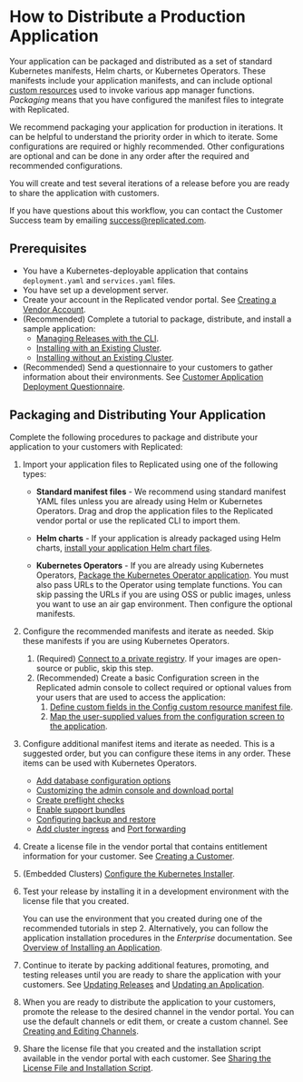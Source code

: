 # How to Distribute a Production Application

Your application can be packaged and distributed as a set of standard Kubernetes manifests, Helm charts, or Kubernetes Operators.
These manifests include your application manifests, and can include optional [custom resources](../reference/custom-resource-about) used to invoke various app manager functions. _Packaging_ means that you have configured the manifest files to integrate with Replicated.

We recommend packaging your application for production in iterations. It can be helpful to understand the priority order in which to iterate. Some configurations are required or highly recommended. Other configurations are optional and can be done in any order after the required and recommended configurations.

You will create and test several iterations of a release before you are ready to share the application with customers.

If you have questions about this workflow, you can contact the Customer Success
team by emailing success@replicated.com.

## Prerequisites

- You have a Kubernetes-deployable application that contains `deployment.yaml` and `services.yaml` files.
- You have set up a development server.
- Create your account in the Replicated vendor portal. See [Creating a Vendor Account](vendor-portal-creating-account).
- (Recommended) Complete a tutorial to package, distribute, and install a sample application:
  * [Managing Releases with the CLI](tutorial-installing-with-cli).
  * [Installing with an Existing Cluster](tutorial-installing-with-existing-cluster).
  * [Installing without an Existing Cluster](tutorial-installing-without-existing-cluster).
- (Recommended) Send a questionnaire to your customers to gather information about their environments. See [Customer Application Deployment Questionnaire](planning-questionnaire).

## Packaging and Distributing Your Application

Complete the following procedures to package and distribute your application to your customers
with Replicated:

1. Import your application files to Replicated using one of the following types:

    - **Standard manifest files** - We recommend using standard manifest YAML files unless you are already using Helm or Kubernetes Operators. Drag and drop the application files to the Replicated vendor portal or use the replicated CLI to import them.

    - **Helm charts** - If your application is already packaged using Helm charts, [install your application Helm chart files](helm-installing-replicated-helm).

    - **Kubernetes Operators** - If you are already using Kubernetes Operators, [Package the Kubernetes Operator application](operator-packaging-about). You must also pass URLs to the Operator using template functions. You can skip passing the URLs if you are using OSS or public images, unless you want to use an air gap environment. Then configure the optional manifests.

1. Configure the recommended manifests and iterate as needed. Skip these manifests if you are using Kubernetes Operators.

    1. (Required) [Connect to a private registry](packaging-private-images). If your images are open-source or public, skip this step.
    1. (Recommended) Create a basic Configuration screen in the Replicated admin console to collect required or optional values from your users that are used to access the application:
        1. [Define custom fields in the Config custom resource manifest file](admin-console-customize-config-screen).
        1. [Map the user-supplied values from the configuration screen to the application](config-screen-map-inputs).

1. Configure additional manifest items and iterate as needed. This is a suggested order, but you can configure these items in any order. These items can be used with Kubernetes Operators.

    - [Add database configuration options](database-config-adding-options)
    - [Customizing the admin console and download portal](admin-console-customize-app-icon)
    - [Create preflight checks](preflight-support-bundle-creating)
    - [Enable support bundles](preflight-support-bundle-creating)
    - [Configuring backup and restore](admin-console-customize-app-icon)
    - [Add cluster ingress](packaging-ingress) and [Port forwarding](admin-console-adding-buttons-links#additional-ports-and-port-forwarding)

1. Create a license file in the vendor portal that contains entitlement information for your customer. See [Creating a Customer](releases-creating-customer).

1. (Embedded Clusters) [Configure the Kubernetes Installer](packaging-embedded-kubernetes).

1. Test your release by installing it in a development environment with the license file that you created.

     You can use the environment that you created during one of the recommended tutorials in step 2. Alternatively, you can follow the application installation procedures in the _Enterprise_ documentation. See [Overview of Installing an Application](../enterprise/installing-overview).

1. Continue to iterate by packing additional features, promoting, and testing releases until you are ready to share the application with your customers. See [Updating Releases](releases-updating) and [Updating an Application](../enterprise/updating-apps).

1. When you are ready to distribute the application to your customers, promote the release to the desired channel in the vendor portal. You can use the default channels or edit them, or create a custom channel. See [Creating and Editing Channels](releases-creating-channels).

1. Share the license file that you created and the installation script available in the vendor portal with each customer. See [Sharing the License File and Installation Script](releases-sharing-license-install-script).
